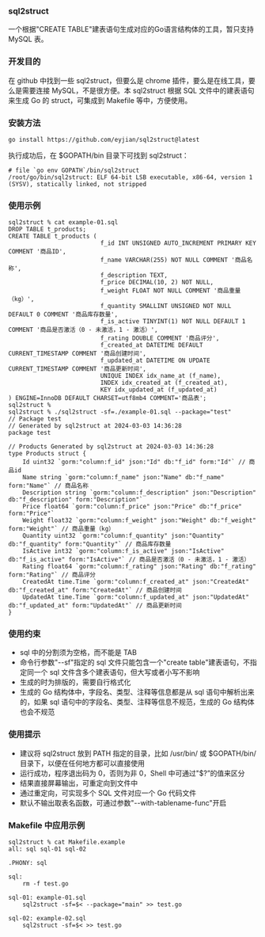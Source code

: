 ### sql2struct

一个根据"CREATE TABLE"建表语句生成对应的Go语言结构体的工具，暂只支持 MySQL 表。

### 开发目的

在 github 中找到一些 sql2struct，但要么是 chrome 插件，要么是在线工具，要么是需要连接 MySQL，不是很方便。本 sql2struct 根据 SQL 文件中的建表语句来生成 Go 的 struct，可集成到 Makefile 等中，方便使用。

### 安装方法

```shell
go install https://github.com/eyjian/sql2struct@latest
```

执行成功后，在 $GOPATH/bin 目录下可找到 sql2struct：

```shell
# file `go env GOPATH`/bin/sql2struct
/root/go/bin/sql2struct: ELF 64-bit LSB executable, x86-64, version 1 (SYSV), statically linked, not stripped
```

### 使用示例

```shell
sql2struct % cat example-01.sql
DROP TABLE t_products;
CREATE TABLE t_products (
                          f_id INT UNSIGNED AUTO_INCREMENT PRIMARY KEY COMMENT '商品ID',
                          f_name VARCHAR(255) NOT NULL COMMENT '商品名称',
                          f_description TEXT,
                          f_price DECIMAL(10, 2) NOT NULL,
                          f_weight FLOAT NOT NULL COMMENT '商品重量（kg）',
                          f_quantity SMALLINT UNSIGNED NOT NULL DEFAULT 0 COMMENT '商品库存数量',
                          f_is_active TINYINT(1) NOT NULL DEFAULT 1 COMMENT '商品是否激活（0 - 未激活，1 - 激活）',
                          f_rating DOUBLE COMMENT '商品评分',
                          f_created_at DATETIME DEFAULT CURRENT_TIMESTAMP COMMENT '商品创建时间',
                          f_updated_at DATETIME ON UPDATE CURRENT_TIMESTAMP COMMENT '商品更新时间',
                          UNIQUE INDEX idx_name_at (f_name),
                          INDEX idx_created_at (f_created_at),
                          KEY idx_updated_at (f_updated_at)
) ENGINE=InnoDB DEFAULT CHARSET=utf8mb4 COMMENT='商品表';
sql2struct % 
sql2struct % ./sql2struct -sf=./example-01.sql --package="test"
// Package test
// Generated by sql2struct at 2024-03-03 14:36:28
package test

// Products Generated by sql2struct at 2024-03-03 14:36:28
type Products struct {
    Id uint32 `gorm:"column:f_id" json:"Id" db:"f_id" form:"Id"` // 商品id
    Name string `gorm:"column:f_name" json:"Name" db:"f_name" form:"Name"` // 商品名称
    Description string `gorm:"column:f_description" json:"Description" db:"f_description" form:"Description"`
    Price float64 `gorm:"column:f_price" json:"Price" db:"f_price" form:"Price"`
    Weight float32 `gorm:"column:f_weight" json:"Weight" db:"f_weight" form:"Weight"` // 商品重量（kg）
    Quantity uint32 `gorm:"column:f_quantity" json:"Quantity" db:"f_quantity" form:"Quantity"` // 商品库存数量
    IsActive int32 `gorm:"column:f_is_active" json:"IsActive" db:"f_is_active" form:"IsActive"` // 商品是否激活（0 - 未激活，1 - 激活）
    Rating float64 `gorm:"column:f_rating" json:"Rating" db:"f_rating" form:"Rating"` // 商品评分
    CreatedAt time.Time `gorm:"column:f_created_at" json:"CreatedAt" db:"f_created_at" form:"CreatedAt"` // 商品创建时间
    UpdatedAt time.Time `gorm:"column:f_updated_at" json:"UpdatedAt" db:"f_updated_at" form:"UpdatedAt"` // 商品更新时间
}
```

### 使用约束

* sql 中的分割须为空格，而不能是 TAB
* 命令行参数"--sf"指定的 sql 文件只能包含一个"create table"建表语句，不指定同一个 sql 文件含多个建表语句，但大写或者小写不影响
* 生成的时为排版的，需要自行格式化
* 生成的 Go 结构体中，字段名、类型、注释等信息都是从 sql 语句中解析出来的，如果 sql 语句中的字段名、类型、注释等信息不规范，生成的 Go 结构体也会不规范

### 使用提示

* 建议将 sql2struct 放到 PATH 指定的目录，比如 /usr/bin/ 或 $GOPATH/bin/ 目录下，以便在任何地方都可以直接使用
* 运行成功，程序退出码为 0，否则为非 0，Shell 中可通过"$?”的值来区分
* 结果直接屏幕输出，可重定向到文件中
* 通过重定向，可实现多个 SQL 文件对应一个 Go 代码文件
* 默认不输出取表名函数，可通过参数"--with-tablename-func"开启

### Makefile 中应用示例

```shell
sql2struct % cat Makefile.example
all: sql sql-01 sql-02

.PHONY: sql

sql:
	rm -f test.go

sql-01: example-01.sql
	sql2struct -sf=$< --package="main" >> test.go

sql-02: example-02.sql
	sql2struct -sf=$< >> test.go
```
